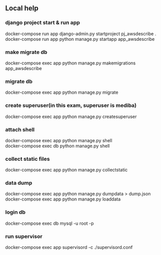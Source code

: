 ## Local help
### django project start & run app
docker-compose run app django-admin.py startproject pj_awsdescribe . <br>
docker-compose run app python manage.py startapp app_awsdescribe<br>

### make migrate db
docker-compose exec app python manage.py makemigrations app_awsdescribe<br>
### migrate db
docker-compose exec app python manage.py migrate<br>

### create superuser(in this exam, superuser is mediba)
docker-compose exec app python manage.py createsuperuser<br>

### attach shell
docker-compose exec app python manage.py shell<br>
docker-compose exec db python manage.py shell<br>

### collect static files
docker-compose exec app python manage.py collectstatic

### data dump
docker-compose exec app python manage.py dumpdata > dump.json
docker-compose exec app python manage.py loaddata

### login db
docker-compose exec db mysql -u root -p

### run supervisor
docker-compose exec app supervisord -c ./supervisord.conf
